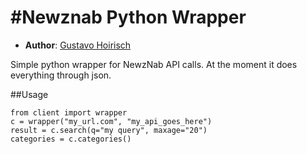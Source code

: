 #Newznab Python Wrapper
======================

* **Author**: [Gustavo Hoirisch](https://github.com/gugahoi)

Simple python wrapper for NewzNab API calls.
At the moment it does everything through json.

##Usage

    from client import wrapper
    c = wrapper("my_url.com", "my_api_goes_here")
    result = c.search(q="my query", maxage="20")
    categories = c.categories()
